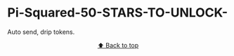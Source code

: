 # Pi-Squared-50-STARS-TO-UNLOCK-
Auto send, drip tokens.

<p align="center"><a href="#-discord-automation-bot-by-meomundep">⬆️ Back to top</a></p>
